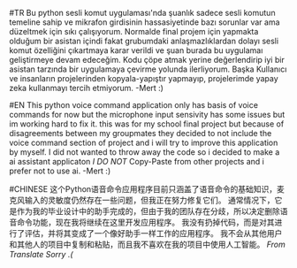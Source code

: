 #TR
Bu python sesli komut uygulaması'nda şuanlık sadece sesli komutun temeline sahip ve mikrafon girdisinin hassasiyetinde bazı sorunlar var ama düzeltmek için sıkı çalışıyorum.
Normalde final projem için yapmakta olduğum bir asistan içindi fakat grubumdaki anlaşmazlıklardan dolayı sesli komut özelliğini çıkartmaya karar verildi ve şuan burada bu uygulamaı geliştirmeye devam edeceğim.
Kodu çöpe atmak yerine değerlendirip iyi bir asistan tarzında bir uygulamaya çevirme yolunda ilerliyorum.
Başka Kullanıcı ve insanların projelerinden kopyala-yapıştır yapmayıp, projelerimde yapay zeka kullanmayı tercih etmiyorum.
-Mert :)

#EN
This python voice command application only has basis of voice commands for now but the microphone input sensivity has some issues but im working hard to fix it.
this was for my school final project but because of disagreements between my groupmates they decided to not include the voice command section of project 
and i will try to improve this application by myself.
I did not wanted to throw away the code so i decided to make a  ai assistant applicaton 
*I DO NOT*  Copy-Paste from other projects and i prefer not to use ai.
-Mert :)

#CHINESE
这个Python语音命令应用程序目前只涵盖了语音命令的基础知识，麦克风输入的灵敏度仍然存在一些问题，但我正在努力修复它们。
通常情况下，它是作为我的毕业设计中的助手完成的，但由于我的团队存在分歧，所以决定删除语音命令功能，现在我将继续在这里开发应用程序。
我没有扔掉代码，而是对其进行了评估，并将其变成了一个像好助手一样工作的应用程序。
我不会从其他用户和其他人的项目中复制和粘贴，而且我不喜欢在我的项目中使用人工智能。
*From Translate Sorry .(*
